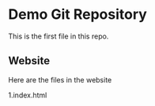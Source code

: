 # Demo Git Repository

This is the first file in this repo.

## Website 
Here are the files in the website

1.index.html
